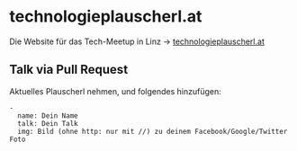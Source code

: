 technologieplauscherl.at
========================

Die Website für das Tech-Meetup in Linz -> [technologieplauscherl.at](http://technologieplauscherl.at)

## Talk via Pull Request

Aktuelles Plauscherl nehmen, und folgendes hinzufügen:

```
-
  name: Dein Name
  talk: Dein Talk
  img: Bild (ohne http: nur mit //) zu deinem Facebook/Google/Twitter Foto
```
